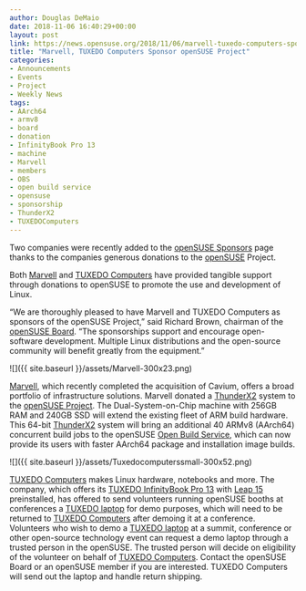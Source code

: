 ```yaml
---
author: Douglas DeMaio
date: 2018-11-06 16:40:29+00:00
layout: post
link: https://news.opensuse.org/2018/11/06/marvell-tuxedo-computers-sponsor-opensuse-project/
title: "Marvell, TUXEDO Computers Sponsor openSUSE Project"
categories:
- Announcements
- Events
- Project
- Weekly News
tags:
- AArch64
- armv8
- board
- donation
- InfinityBook Pro 13
- machine
- Marvell
- members
- OBS
- open build service
- opensuse
- sponsorship
- ThunderX2
- TUXEDOComputers
---
```

Two companies were recently added to the [openSUSE Sponsors](https://en.opensuse.org/Sponsors) page thanks to the companies generous donations to the [openSUSE](https://www.opensuse.org/) Project.

Both [Marvell](https://www.marvell.com/) and [TUXEDO Computers](https://www.tuxedocomputers.com/) have provided tangible support through donations to openSUSE to promote the use and development of Linux.

“We are thoroughly pleased to have Marvell and TUXEDO Computers as sponsors of the openSUSE Project,” said Richard Brown, chairman of the [openSUSE Board](https://en.opensuse.org/openSUSE:Board). “The sponsorships support and encourage open-software development. Multiple Linux distributions and the open-source community will benefit greatly from the equipment.”

![]({{ site.baseurl }}/assets/Marvell-300x23.png)

[Marvell](https://www.marvell.com/), which recently completed the acquisition of Cavium, offers a broad portfolio of infrastructure solutions. Marvell donated a [ThunderX2](https://www.cavium.com/product-thunderx2-arm-processors.html) system to the [openSUSE Project](https://en.opensuse.org/Main_Page). The Dual-System-on-Chip machine with 256GB RAM and 240GB SSD will extend the existing fleet of ARM build hardware. This 64-bit [ThunderX2](https://www.cavium.com/product-thunderx2-arm-processors.html) system will bring an additional 40 ARMv8 (AArch64) concurrent build jobs to the openSUSE [Open Build Service](https://build.opensuse.org/), which can now provide its users with faster AArch64 package and installation image builds.

![]({{ site.baseurl }}/assets/Tuxedocomputerssmall-300x52.png)

[TUXEDO Computers](https://www.tuxedocomputers.com/) makes Linux hardware, notebooks and more. The company, which offers its [TUXEDO InfinityBook Pro 13](https://www.tuxedocomputers.com/en/Linux-Hardware/Linux-Notebooks/) with [Leap 15](https://software.opensuse.org/distributions/leap) preinstalled, has offered to send volunteers running openSUSE booths at conferences a [TUXEDO laptop](https://www.tuxedocomputers.com/) for demo purposes, which will need to be returned to [TUXEDO Computers](https://www.tuxedocomputers.com/) after demoing it at a conference. Volunteers who wish to demo a [TUXEDO laptop](https://www.tuxedocomputers.com/) at a summit, conference or other open-source technology event can request a demo laptop through a trusted person in the openSUSE. The trusted person will decide on eligibility of the volunteer on behalf of [TUXEDO Computers](https://www.tuxedocomputers.com/). Contact the openSUSE Board or an openSUSE member if you are interested. TUXEDO Computers will send out the laptop and handle return shipping.		
